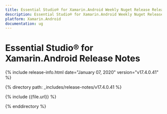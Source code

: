```yaml
---
title: Essential Studio® for Xamarin.Android Weekly Nuget Release Release Notes  
description: Essential Studio® for Xamarin.Android Weekly Nuget Release Release Notes  
platform: Xamarin.Android
documentation: ug
---
```


# Essential Studio® for Xamarin.Android  Release Notes  

{% include release-info.html date="January 07, 2020"  version="v17.4.0.41" %} 


{% directory path: _includes/release-notes/v17.4.0.41 %}

{% include {{file.url}} %}

{% enddirectory %}